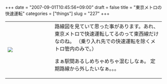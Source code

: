 +++
date = "2007-09-01T10:45:56+09:00"
draft = false
title = "東京メトロの快速運転"
categories = ["things"]
slug = "227"
+++

<table width="100%">
<tr>
<td valign="middle" style="width: 30%"><img border="0" src="http://keruru.net/images/46d8c45457a60-070901-091942.jpg" /></td>
<td valign="middle" style="width: 70%">路線図を見ていて思った事があります。あれ、東京メトロで快速運転してるのって東西線だけなのね。
（乗り入れ先での快速運転を除くメトロ管内のみで。）

まぁ駅間あるしめちゃめちゃ混むしなぁ。
定期路線から外したいなぁ。。。</td>
</tr>
</table>
